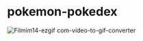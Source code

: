 # pokemon-pokedex
![Filmim14-ezgif com-video-to-gif-converter](https://github.com/iremsndkc/pokemon-pokedex/assets/128176615/f0f3eecc-0545-407e-94d9-b74c2afe175f)
